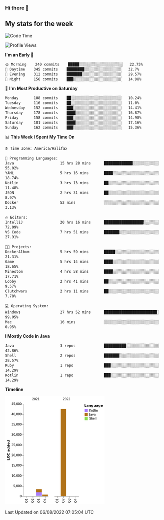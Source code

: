 ### Hi there 👋

## My stats for the week
<!--START_SECTION:waka-->
![Code Time](http://img.shields.io/badge/Code%20Time-369%20hrs%205%20mins-blue)

![Profile Views](http://img.shields.io/badge/Profile%20Views-0-blue)

**I'm an Early 🐤** 

```text
🌞 Morning    240 commits    █████░░░░░░░░░░░░░░░░░░░░   22.75% 
🌆 Daytime    345 commits    ████████░░░░░░░░░░░░░░░░░   32.7% 
🌃 Evening    312 commits    ███████░░░░░░░░░░░░░░░░░░   29.57% 
🌙 Night      158 commits    ███░░░░░░░░░░░░░░░░░░░░░░   14.98%

```
📅 **I'm Most Productive on Saturday** 

```text
Monday       108 commits    ██░░░░░░░░░░░░░░░░░░░░░░░   10.24% 
Tuesday      116 commits    ██░░░░░░░░░░░░░░░░░░░░░░░   11.0% 
Wednesday    152 commits    ███░░░░░░░░░░░░░░░░░░░░░░   14.41% 
Thursday     178 commits    ████░░░░░░░░░░░░░░░░░░░░░   16.87% 
Friday       158 commits    ███░░░░░░░░░░░░░░░░░░░░░░   14.98% 
Saturday     181 commits    ████░░░░░░░░░░░░░░░░░░░░░   17.16% 
Sunday       162 commits    ███░░░░░░░░░░░░░░░░░░░░░░   15.36%

```


📊 **This Week I Spent My Time On** 

```text
⌚︎ Time Zone: America/Halifax

💬 Programming Languages: 
Java                     15 hrs 28 mins      █████████████░░░░░░░░░░░░   55.02% 
YAML                     5 hrs 16 mins       ████░░░░░░░░░░░░░░░░░░░░░   18.74% 
Kotlin                   3 hrs 13 mins       ██░░░░░░░░░░░░░░░░░░░░░░░   11.48% 
JSON                     2 hrs 31 mins       ██░░░░░░░░░░░░░░░░░░░░░░░   8.97% 
Docker                   52 mins             ░░░░░░░░░░░░░░░░░░░░░░░░░   3.13%

🔥 Editors: 
IntelliJ                 20 hrs 16 mins      ██████████████████░░░░░░░   72.09% 
VS Code                  7 hrs 51 mins       ███████░░░░░░░░░░░░░░░░░░   27.91%

🐱‍💻 Projects: 
DockerAlbum              5 hrs 59 mins       █████░░░░░░░░░░░░░░░░░░░░   21.31% 
Game                     5 hrs 14 mins       ████░░░░░░░░░░░░░░░░░░░░░   18.65% 
Minestom                 4 hrs 58 mins       ████░░░░░░░░░░░░░░░░░░░░░   17.71% 
Lobby                    2 hrs 41 mins       ██░░░░░░░░░░░░░░░░░░░░░░░   9.57% 
Clutchwars               2 hrs 11 mins       ██░░░░░░░░░░░░░░░░░░░░░░░   7.78%

💻 Operating System: 
Windows                  27 hrs 52 mins      ████████████████████████░   99.05% 
Mac                      16 mins             ░░░░░░░░░░░░░░░░░░░░░░░░░   0.95%

```

**I Mostly Code in Java** 

```text
Java                     3 repos             ██████████░░░░░░░░░░░░░░░   42.86% 
Shell                    2 repos             ███████░░░░░░░░░░░░░░░░░░   28.57% 
Ruby                     1 repo              ███░░░░░░░░░░░░░░░░░░░░░░   14.29% 
Kotlin                   1 repo              ███░░░░░░░░░░░░░░░░░░░░░░   14.29%

```


**Timeline**

![Chart not found](https://raw.githubusercontent.com/lyndseyy/lyndseyy/main/charts/bar_graph.png) 


 Last Updated on 06/08/2022 07:05:04 UTC
<!--END_SECTION:waka-->